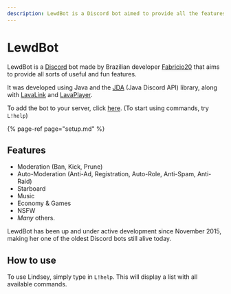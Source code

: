 ```yaml
---
description: LewdBot is a Discord bot aimed to provide all the features you may need.
---
```


# LewdBot

LewdBot is a [Discord](https://discord.gg) bot made by Brazilian developer [Fabricio20](https://twitter.com/adm_fabricio20) that aims to provide all sorts of useful and fun features.

It was developed using Java and the [JDA](https://github.com/DV8FromTheWorld/JDA/) \(Java Discord API\) library, along with [LavaLink](https://github.com/Frederikam/Lavalink) and [LavaPlayer](https://github.com/sedmelluq/lavaplayer).

To add the bot to your server, click [here](https://goo.gl/PrPGky). \(To start using commands, try `L!help`\)

{% page-ref page="setup.md" %}

## Features

* Moderation \(Ban, Kick, Prune\)
* Auto-Moderation \(Anti-Ad, Registration, Auto-Role, Anti-Spam, Anti-Raid\)
* Starboard
* Music
* Economy & Games
* NSFW
* _Many_ others.

LewdBot has been up and under active development since November 2015, making her one of the oldest Discord bots still alive today.

## How to use

To use Lindsey, simply type in `L!help`. This will display a list with all available commands.

